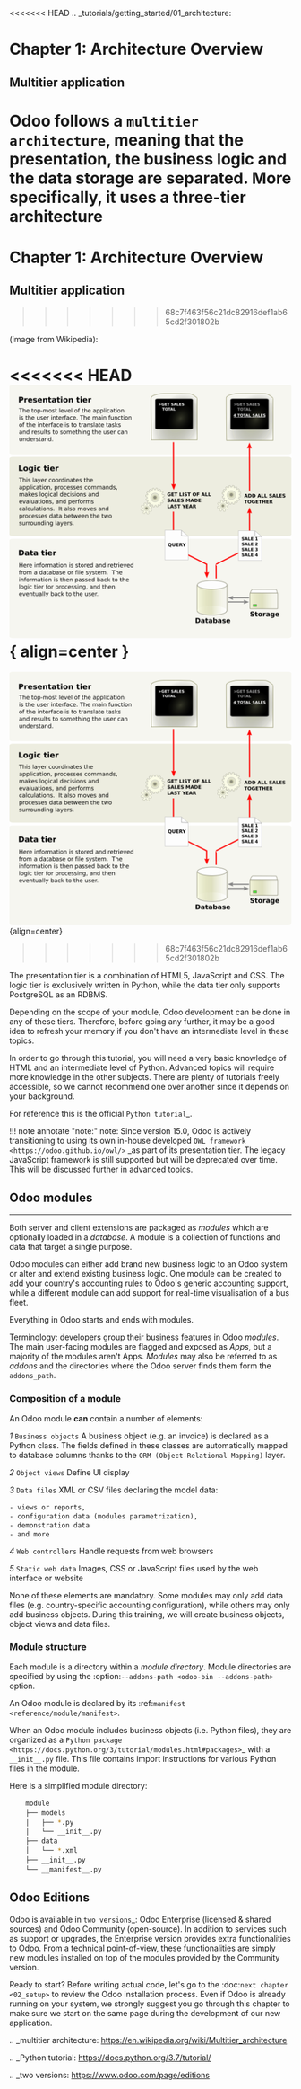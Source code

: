 <<<<<<< HEAD
.. _tutorials/getting_started/01_architecture:

# Chapter 1: Architecture Overview

## Multitier application

Odoo follows a `multitier architecture`, meaning that the presentation, the business logic and the data storage are separated. More specifically, it uses a three-tier architecture
=======
# Chapter 1: Architecture Overview

## Multitier application
>>>>>>> 68c7f463f56c21dc82916def1ab65cd2f301802b

(image from Wikipedia):

<<<<<<< HEAD
![Three-tier architecture](01_architecture/three_tier.svg) { align=center }
=======

![Three-tier architecture](01_architecture/three_tier.svg){align=center}

>>>>>>> 68c7f463f56c21dc82916def1ab65cd2f301802b

The presentation tier is a combination of HTML5, JavaScript and CSS. The logic tier is exclusively written in Python, while the data tier only supports PostgreSQL as an RDBMS.

Depending on the scope of your module, Odoo development can be done in any of these tiers.
Therefore, before going any further, it may be a good idea to refresh your memory if you don't have an intermediate level in these topics.

In order to go through this tutorial, you will need a very basic knowledge of HTML and an intermediate level of Python. Advanced topics will require more knowledge in the other subjects. 
There are plenty of tutorials freely accessible, so we cannot recommend one over another since it depends on your background.

For reference this is the official `Python tutorial`_.

!!! note annotate "note:"
    note:
    Since version 15.0, Odoo is actively transitioning to using its own in-house developed 
    `OWL framework <https://odoo.github.io/owl/>`
    _as part of its presentation tier. 
    The legacy JavaScript framework is still supported but will be deprecated over time. 
    This will be discussed further in advanced topics.

## Odoo modules
---

Both server and client extensions are packaged as *modules* which are
optionally loaded in a *database*. A module is a collection of functions and data that target a
single purpose.

Odoo modules can either add brand new business logic to an Odoo system or
alter and extend existing business logic. One module can be created to add your
country's accounting rules to Odoo's generic accounting support, while
a different module can add support for real-time visualisation of a bus fleet.

Everything in Odoo starts and ends with modules.

Terminology: developers group their business features in Odoo *modules*. The main user-facing
modules are flagged and exposed as *Apps*, but a majority of the modules aren't Apps. *Modules*
may also be referred to as *addons* and the directories where the Odoo server finds them
form the ``addons_path``.

### Composition of a module

An Odoo module **can** contain a number of elements:

*1* `Business objects`
    A business object (e.g. an invoice) is declared as a Python class. The fields defined in these classes are automatically mapped to database columns thanks to the `ORM (Object-Relational Mapping)` layer.

*2* `Object views`
    Define UI display

*3* `Data files`
    XML or CSV files declaring the model data:

    - views or reports,
    - configuration data (modules parametrization),
    - demonstration data
    - and more

*4* `Web controllers`
    Handle requests from web browsers

*5* `Static web data`
    Images, CSS or JavaScript files used by the web interface or website

None of these elements are mandatory. Some modules may only add data files (e.g. country-specific accounting configuration), while others may only add business objects. During this training, we will create business objects, object views and data files.

### Module structure

Each module is a directory within a *module directory*. Module directories
are specified by using the :option:`--addons-path <odoo-bin --addons-path>`
option.

An Odoo module is declared by its :ref:`manifest <reference/module/manifest>`.

When an Odoo module includes business objects (i.e. Python files), they are organized as a
`Python package <https://docs.python.org/3/tutorial/modules.html#packages>`_
with a ``__init__.py`` file. This file contains import instructions for various Python
files in the module.

Here is a simplified module directory:

``` bash title="Direktori Modul"
    module
    ├── models
    │   ├── *.py
    │   └── __init__.py
    ├── data
    │   └── *.xml
    ├── __init__.py
    └── __manifest__.py
```

## Odoo Editions

Odoo is available in `two versions`_: Odoo Enterprise (licensed & shared sources) and Odoo Community
(open-source). In addition to services such as support or upgrades, the Enterprise version provides extra
functionalities to Odoo. From a technical point-of-view, these functionalities are simply
new modules installed on top of the modules provided by the Community version.

Ready to start? Before writing actual code, let's go to the :doc:`next chapter <02_setup>` to review
the Odoo installation process. Even if Odoo is already running on your system, we strongly suggest
you go through this chapter to make sure we start on the same page during the development of our new
application.

.. _multitier architecture:
    https://en.wikipedia.org/wiki/Multitier_architecture

.. _Python tutorial:
    https://docs.python.org/3.7/tutorial/

.. _two versions:
    https://www.odoo.com/page/editions
